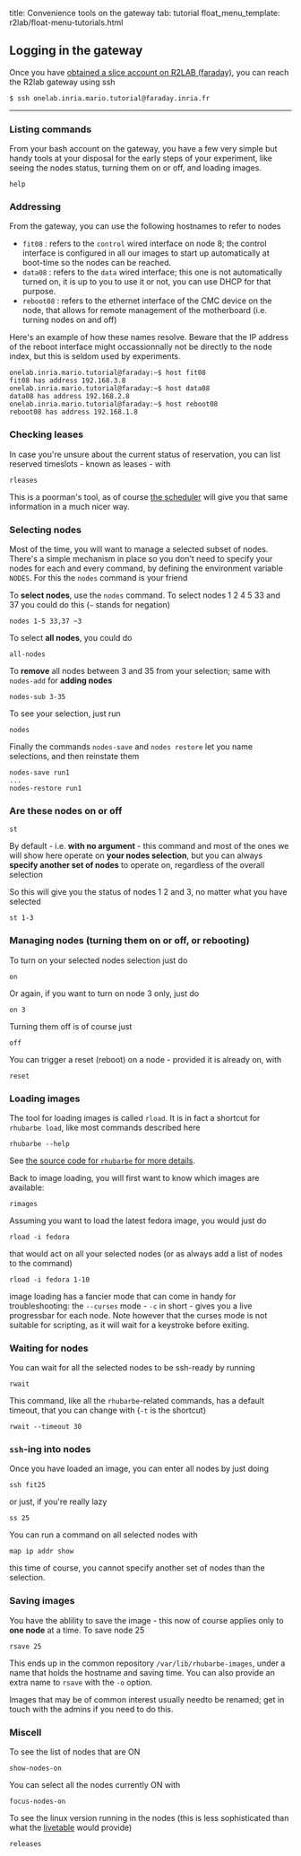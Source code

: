 title: Convenience tools on the gateway
tab: tutorial
float_menu_template: r2lab/float-menu-tutorials.html

## Logging in the gateway

Once you have [obtained a slice account on R2LAB (faraday)](tuto-100-registration.md#main), you can reach the R2lab gateway using ssh

    $ ssh onelab.inria.mario.tutorial@faraday.inria.fr

---

### Listing commands

From your bash account on the gateway, you have a few very simple but handy tools at your disposal for the early steps of your experiment, like seeing the nodes status, turning them on or off, and loading images.

    help

### Addressing

From the gateway, you can use the following hostnames to refer to nodes

* `fit08` : refers to the `control` wired interface on node 8; the control interface is configured in all our images to start up automatically at boot-time so the nodes can be reached.
* `data08` : refers to the `data` wired interface; this one is not automatically turned on, it is up to you to use it or not, you can use DHCP for that purpose.
* `reboot08` : refers to the ethernet interface of the CMC device on the node, that allows for remote management of the motherboard (i.e. turning nodes on and off)

Here's an example of how these names resolve. Beware that the IP address of the reboot interface might occassionnally not be directly to the node index, but this is seldom used by experiments.

    onelab.inria.mario.tutorial@faraday:~$ host fit08
    fit08 has address 192.168.3.8
    onelab.inria.mario.tutorial@faraday:~$ host data08
    data08 has address 192.168.2.8
    onelab.inria.mario.tutorial@faraday:~$ host reboot08
    reboot08 has address 192.168.1.8

### Checking leases

In case you're unsure about the current status of reservation, you can list reserved timeslots - known as leases - with

    rleases

This is a poorman's tool, as of course [the scheduler](/book.md) will give you that same information in a much nicer way.

### Selecting nodes

Most of the time, you will want to manage a selected subset of nodes. There's a simple mechanism in place so you don't need to specify your nodes for each and every command, by defining the environment variable `NODES`. For this the `nodes` command is your friend

To **select nodes**, use the `nodes` command. To select nodes 1 2 4 5 33 and 37 you could do this (`~` stands for negation)

    nodes 1-5 33,37 ~3

To select **all nodes**, you could do

    all-nodes

To **remove** all nodes between 3 and 35 from your selection; same with `nodes-add` for **adding nodes**

    nodes-sub 3-35

To see your selection, just run

    nodes

Finally the commands `nodes-save` and `nodes restore` let you name selections, and then reinstate them

    nodes-save run1
    ...
    nodes-restore run1

### Are these nodes on or off

    st

By default - i.e. **with no argument** - this command and most of the ones we will show here operate on **your nodes selection**, but you can always **specify another set of nodes** to operate on, regardless of the overall selection

So this will give you the status of nodes 1 2 and 3, no matter what you have selected

    st 1-3
    
### Managing nodes (turning them on or off, or rebooting)

To turn on your selected nodes selection just do

    on

Or again, if you want to turn on node 3 only, just do

    on 3

Turning them off is of course just

    off

You can trigger a reset (reboot) on a node - provided it is already on, with

    reset

### Loading images

The tool for loading images is called `rload`. It is in fact a shortcut for `rhubarbe load`, like most commands described here

    rhubarbe --help

See [the source code for `rhubarbe` for more details](https://github.com/parmentelat/rhubarbe).

Back to image loading, you will first want to know which images are available:

    rimages

Assuming you want to load the latest fedora image, you would just do

    rload -i fedora

that would act on all your selected nodes (or as always add a list of nodes to the command)

    rload -i fedora 1-10

image loading has a fancier mode that can come in handy for troubleshooting: the `--curses` mode - `-c` in short - gives you a live progressbar for each node. Note however that the curses mode is not suitable for scripting, as it will wait for a keystroke before exiting.

### Waiting for nodes

You can wait for all the selected nodes to be ssh-ready by running

    rwait

This command, like all the `rhubarbe`-related commands, has a default timeout, that you can change with (`-t` is the shortcut)

    rwait --timeout 30


### `ssh`-ing into nodes

Once you have loaded an image, you can enter all nodes by just doing

    ssh fit25

or just, if you're really lazy

    ss 25

You can run a command on all selected nodes with

    map ip addr show

this time of course, you cannot specify another set of nodes than the selection.

### Saving images

You have the ablility to save the image - this now of course applies only to **one node** at a time. To save node 25

    rsave 25

This ends up in the common repository `/var/lib/rhubarbe-images`, under a name that holds the hostname and saving time. You can also provide an extra name to `rsave` with the `-o` option.

Images that may be of common interest usually needto be renamed; get in touch with the admins if you need to do this.

### Miscell

To see the list of nodes that are ON

    show-nodes-on

You can select all the nodes currently ON with

    focus-nodes-on

To see the linux version running in the nodes (this is less sophisticated than what the [livetable](/status.md#livetable) would provide)

    releases
